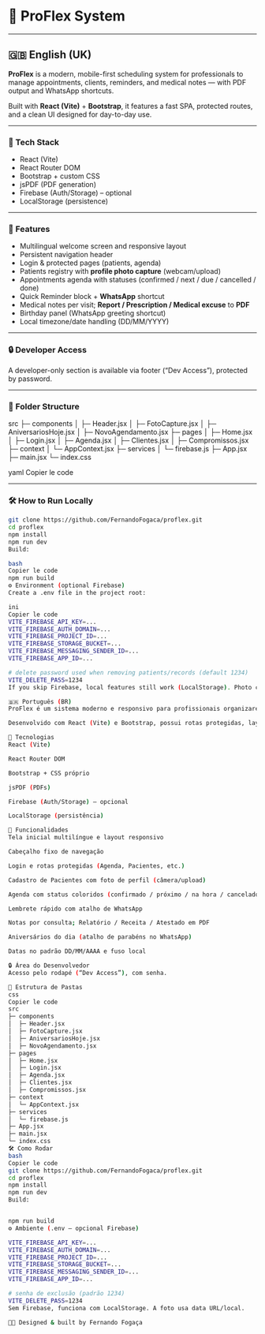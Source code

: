 # 📘 ProFlex System

---

## 🇬🇧 English (UK)

**ProFlex** is a modern, mobile-first scheduling system for professionals to manage appointments, clients, reminders, and medical notes — with PDF output and WhatsApp shortcuts.

Built with **React (Vite)** + **Bootstrap**, it features a fast SPA, protected routes, and a clean UI designed for day-to-day use.

---

### 🔧 Tech Stack
- React (Vite)
- React Router DOM
- Bootstrap + custom CSS
- jsPDF (PDF generation)
- Firebase (Auth/Storage) – optional
- LocalStorage (persistence)

---

### 🚀 Features
- Multilingual welcome screen and responsive layout
- Persistent navigation header
- Login & protected pages (patients, agenda)
- Patients registry with **profile photo capture** (webcam/upload)
- Appointments agenda with statuses (confirmed / next / due / cancelled / done)
- Quick Reminder block + **WhatsApp** shortcut
- Medical notes per visit; **Report / Prescription / Medical excuse** to **PDF**
- Birthday panel (WhatsApp greeting shortcut)
- Local timezone/date handling (DD/MM/YYYY)

---

### 🔒 Developer Access
A developer-only section is available via footer (“Dev Access”), protected by password.

---

### 📂 Folder Structure
src
├─ components
│ ├─ Header.jsx
│ ├─ FotoCapture.jsx
│ ├─ AniversariosHoje.jsx
│ ├─ NovoAgendamento.jsx
├─ pages
│ ├─ Home.jsx
│ ├─ Login.jsx
│ ├─ Agenda.jsx
│ ├─ Clientes.jsx
│ ├─ Compromissos.jsx
├─ context
│ └─ AppContext.jsx
├─ services
│ └─ firebase.js
├─ App.jsx
├─ main.jsx
└─ index.css

yaml
Copier le code

---

### 🛠️ How to Run Locally
```bash
git clone https://github.com/FernandoFogaca/proflex.git
cd proflex
npm install
npm run dev
Build:

bash
Copier le code
npm run build
⚙️ Environment (optional Firebase)
Create a .env file in the project root:

ini
Copier le code
VITE_FIREBASE_API_KEY=...
VITE_FIREBASE_AUTH_DOMAIN=...
VITE_FIREBASE_PROJECT_ID=...
VITE_FIREBASE_STORAGE_BUCKET=...
VITE_FIREBASE_MESSAGING_SENDER_ID=...
VITE_FIREBASE_APP_ID=...

# delete password used when removing patients/records (default 1234)
VITE_DELETE_PASS=1234
If you skip Firebase, local features still work (LocalStorage). Photo capture falls back to data URLs.

🇧🇷 Português (BR)
ProFlex é um sistema moderno e responsivo para profissionais organizarem agenda, clientes, lembretes e prontuário, com geração de PDF e atalho para WhatsApp.

Desenvolvido com React (Vite) e Bootstrap, possui rotas protegidas, layout mobile-first e operação rápida como SPA.

🔧 Tecnologias
React (Vite)

React Router DOM

Bootstrap + CSS próprio

jsPDF (PDFs)

Firebase (Auth/Storage) – opcional

LocalStorage (persistência)

🚀 Funcionalidades
Tela inicial multilíngue e layout responsivo

Cabeçalho fixo de navegação

Login e rotas protegidas (Agenda, Pacientes, etc.)

Cadastro de Pacientes com foto de perfil (câmera/upload)

Agenda com status coloridos (confirmado / próximo / na hora / cancelado / concluído)

Lembrete rápido com atalho de WhatsApp

Notas por consulta; Relatório / Receita / Atestado em PDF

Aniversários do dia (atalho de parabéns no WhatsApp)

Datas no padrão DD/MM/AAAA e fuso local

🔒 Área do Desenvolvedor
Acesso pelo rodapé (“Dev Access”), com senha.

📂 Estrutura de Pastas
css
Copier le code
src
├─ components
│  ├─ Header.jsx
│  ├─ FotoCapture.jsx
│  ├─ AniversariosHoje.jsx
│  ├─ NovoAgendamento.jsx
├─ pages
│  ├─ Home.jsx
│  ├─ Login.jsx
│  ├─ Agenda.jsx
│  ├─ Clientes.jsx
│  ├─ Compromissos.jsx
├─ context
│  └─ AppContext.jsx
├─ services
│  └─ firebase.js
├─ App.jsx
├─ main.jsx
└─ index.css
🛠️ Como Rodar
bash
Copier le code
git clone https://github.com/FernandoFogaca/proflex.git
cd proflex
npm install
npm run dev
Build:


npm run build
⚙️ Ambiente (.env – opcional Firebase)

VITE_FIREBASE_API_KEY=...
VITE_FIREBASE_AUTH_DOMAIN=...
VITE_FIREBASE_PROJECT_ID=...
VITE_FIREBASE_STORAGE_BUCKET=...
VITE_FIREBASE_MESSAGING_SENDER_ID=...
VITE_FIREBASE_APP_ID=...

# senha de exclusão (padrão 1234)
VITE_DELETE_PASS=1234
Sem Firebase, funciona com LocalStorage. A foto usa data URL/local.

👨‍💻 Designed & built by Fernando Fogaça

